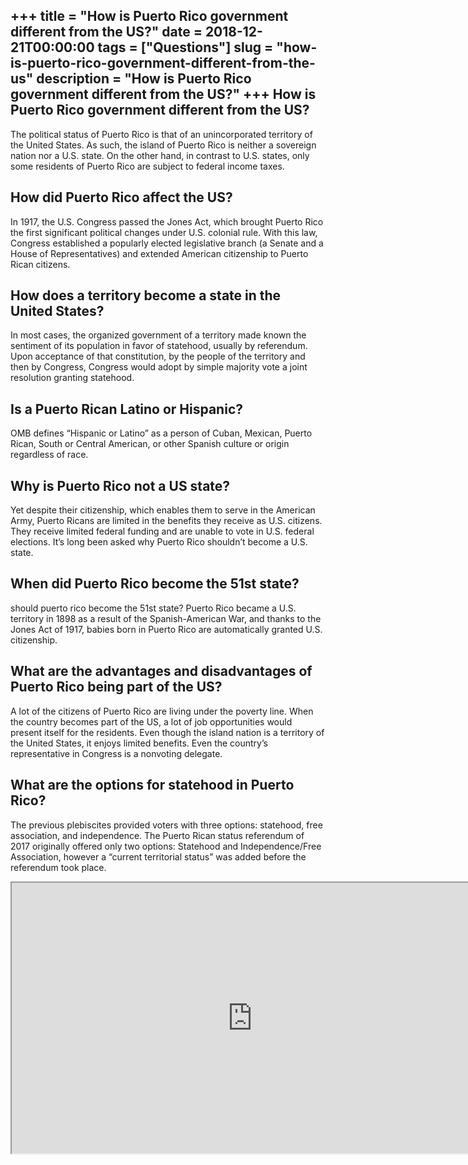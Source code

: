 +++
title = "How is Puerto Rico government different from the US?"
date = 2018-12-21T00:00:00
tags = ["Questions"]
slug = "how-is-puerto-rico-government-different-from-the-us"
description = "How is Puerto Rico government different from the US?"
+++
How is Puerto Rico government different from the US?
----------------------------------------------------

The political status of Puerto Rico is that of an unincorporated territory of the United States. As such, the island of Puerto Rico is neither a sovereign nation nor a U.S. state. On the other hand, in contrast to U.S. states, only some residents of Puerto Rico are subject to federal income taxes.

How did Puerto Rico affect the US?
----------------------------------

In 1917, the U.S. Congress passed the Jones Act, which brought Puerto Rico the first significant political changes under U.S. colonial rule. With this law, Congress established a popularly elected legislative branch (a Senate and a House of Representatives) and extended American citizenship to Puerto Rican citizens.

How does a territory become a state in the United States?
---------------------------------------------------------

In most cases, the organized government of a territory made known the sentiment of its population in favor of statehood, usually by referendum. Upon acceptance of that constitution, by the people of the territory and then by Congress, Congress would adopt by simple majority vote a joint resolution granting statehood.

Is a Puerto Rican Latino or Hispanic?
-------------------------------------

OMB defines “Hispanic or Latino” as a person of Cuban, Mexican, Puerto Rican, South or Central American, or other Spanish culture or origin regardless of race.

Why is Puerto Rico not a US state?
----------------------------------

Yet despite their citizenship, which enables them to serve in the American Army, Puerto Ricans are limited in the benefits they receive as U.S. citizens. They receive limited federal funding and are unable to vote in U.S. federal elections. It’s long been asked why Puerto Rico shouldn’t become a U.S. state.

When did Puerto Rico become the 51st state?
-------------------------------------------

should puerto rico become the 51st state? Puerto Rico became a U.S. territory in 1898 as a result of the Spanish-American War, and thanks to the Jones Act of 1917, babies born in Puerto Rico are automatically granted U.S. citizenship.

What are the advantages and disadvantages of Puerto Rico being part of the US?
------------------------------------------------------------------------------

A lot of the citizens of Puerto Rico are living under the poverty line. When the country becomes part of the US, a lot of job opportunities would present itself for the residents. Even though the island nation is a territory of the United States, it enjoys limited benefits. Even the country’s representative in Congress is a nonvoting delegate.

What are the options for statehood in Puerto Rico?
--------------------------------------------------

The previous plebiscites provided voters with three options: statehood, free association, and independence. The Puerto Rican status referendum of 2017 originally offered only two options: Statehood and Independence/Free Association, however a “current territorial status” was added before the referendum took place.

<iframe allow="accelerometer; autoplay; clipboard-write; encrypted-media; gyroscope; picture-in-picture" allowfullscreen="" class="__youtube_prefs__  epyt-is-override  no-lazyload" data-no-lazy="1" data-origheight="433" data-origwidth="770" data-skipgform_ajax_framebjll="" height="433" id="_ytid_48031" loading="lazy" src="https://www.youtube.com/embed/8EOxtY3M6Co?enablejsapi=1&autoplay=0&cc_load_policy=0&cc_lang_pref=&iv_load_policy=1&loop=0&modestbranding=0&rel=1&fs=1&playsinline=0&autohide=2&theme=dark&color=red&controls=1&" title="YouTube player" width="770"></iframe>